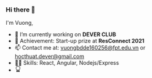 ### Hi there 👋
I'm Vuong,
- 🔭 I’m currently working on **DEVER CLUB**
- 🏅 Achievement: Start-up prize at **ResConnect 2021**
- 📫 Contact me at: vuongbdde160256@fpt.edu.vn or hocthuat.dever@gmail.com
- 🤹‍♀️ Skills: React, Angular, Nodejs/Express
- <svg xmlns="http://www.w3.org/2000/svg" width="16" height="16" fill="currentColor" class="bi bi-award" viewBox="0 0 16 16">
  <path d="M9.669.864 8 0 6.331.864l-1.858.282-.842 1.68-1.337 1.32L2.6 6l-.306 1.854 1.337 1.32.842 1.68 1.858.282L8 12l1.669-.864 1.858-.282.842-1.68 1.337-1.32L13.4 6l.306-1.854-1.337-1.32-.842-1.68L9.669.864zm1.196 1.193.684 1.365 1.086 1.072L12.387 6l.248 1.506-1.086 1.072-.684 1.365-1.51.229L8 10.874l-1.355-.702-1.51-.229-.684-1.365-1.086-1.072L3.614 6l-.25-1.506 1.087-1.072.684-1.365 1.51-.229L8 1.126l1.356.702 1.509.229z"/>
  <path d="M4 11.794V16l4-1 4 1v-4.206l-2.018.306L8 13.126 6.018 12.1 4 11.794z"/>
</svg>

<!--
**FU-Dever/FU-DEVER** is a ✨ _special_ ✨ repository because its `README.md` (this file) appears on your GitHub profile.
-->
